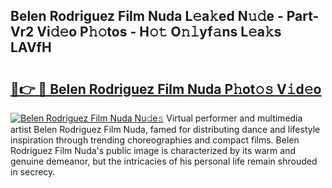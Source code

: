 ## Belen Rodriguez Film Nuda L𝚎a𝚔ed N𝚞𝚍e - Part-Vr2 Vi𝚍𝚎o P𝚑𝚘tos - H𝚘𝚝 O𝚗𝚕yf𝚊ns L𝚎a𝚔s LAVfH

# <h2><a href="http://kf2oi0y.oniu.top/?m=Belen+Rodriguez+Film+Nuda">🔗👉 🔴 Belen Rodriguez Film Nuda P𝚑ot𝚘𝚜 V𝚒d𝚎o</a></h2>

[![Belen Rodriguez Film Nuda Nu𝚍e𝚜](https://i.imgur.com/0qMVB7G.gif)](http://kf2oi0y.oniu.top/?m=Belen+Rodriguez+Film+Nuda)
Virtual performer and multimedia artist Belen Rodriguez Film Nuda, famed for distributing dance and lifestyle inspiration through trending choreographies and compact films. Belen Rodriguez Film Nuda's public image is characterized by its warm and genuine demeanor, but the intricacies of his personal life remain shrouded in secrecy.  
